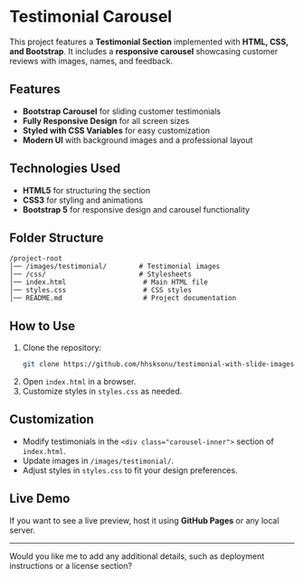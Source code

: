 # Testimonial Carousel  

This project features a **Testimonial Section** implemented with **HTML, CSS, and Bootstrap**. It includes a **responsive carousel** showcasing customer reviews with images, names, and feedback.  

## Features  

- **Bootstrap Carousel** for sliding customer testimonials  
- **Fully Responsive Design** for all screen sizes  
- **Styled with CSS Variables** for easy customization  
- **Modern UI** with background images and a professional layout  

## Technologies Used  

- **HTML5** for structuring the section  
- **CSS3** for styling and animations  
- **Bootstrap 5** for responsive design and carousel functionality  

## Folder Structure  

```
/project-root
│── /images/testimonial/        # Testimonial images  
│── /css/                       # Stylesheets  
│── index.html                   # Main HTML file  
│── styles.css                   # CSS styles  
│── README.md                    # Project documentation  
```

## How to Use  

1. Clone the repository:  
   ```bash
   git clone https://github.com/hhsksonu/testimonial-with-slide-images.git
   ```
2. Open `index.html` in a browser.  
3. Customize styles in `styles.css` as needed.  

## Customization  

- Modify testimonials in the `<div class="carousel-inner">` section of `index.html`.  
- Update images in `/images/testimonial/`.  
- Adjust styles in `styles.css` to fit your design preferences.  

## Live Demo  

If you want to see a live preview, host it using **GitHub Pages** or any local server.  

---

Would you like me to add any additional details, such as deployment instructions or a license section?
